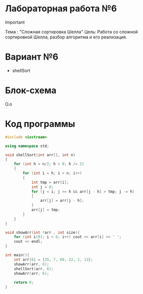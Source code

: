 # Лабораторная работа №6
>[!IMPORTANT]
>Тема : "Сложная сортировка Шелла"
>Цель: Работа со сложной сортировкой Шелла, разбор алгоритма и его реализация.

# Вариант №6
- shellSort

# Блок-схема
О.о

# Код программы

```cpp
#include <iostream>

using namespace std;

void shellSort(int arr[], int n)
{
    for (int h = n/2; h > 0; h /= 2)
    {
        for (int i = h; i < n; i++)
        {
            int tmp = arr[i];
            int j = 0;
            for (j = i; j >= h && arr[j - h] > tmp; j -= h)
            {
                arr[j] = arr[j - h];
            }
            arr[j] = tmp;
        }
    }
}

void showArr(int *arr , int size){
    for (int i(0); i < 6; i++) cout << arr[i] << ' ';
    cout << endl;
}

int main(){
    int arr[6] = {35, 7, 60, 22, 1, 13};
    showArr(arr, 6);
    shellSort(arr, 6);
    showArr(arr, 6);
    
    return 0;
}

```
